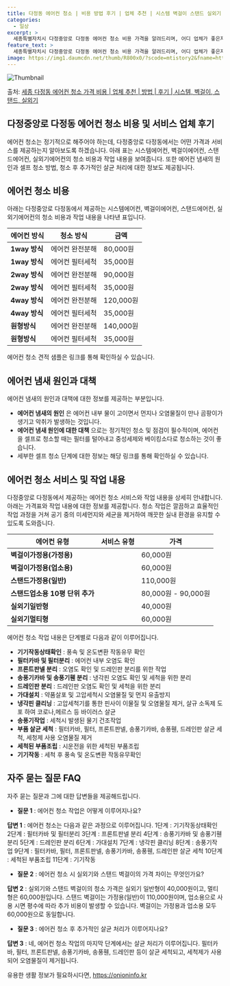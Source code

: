```yaml
---
title: 다정동 에어컨 청소 | 비용 방법 후기 | 업체 추천 | 시스템 벽걸이 스탠드 실외기
categories:
  - 일상
excerpt: >
  세종특별자치시 다정중앙로 다정동 에어컨 청소 비용 가격을 알려드리며, 어디 업체가 좋은지 후기를 통해 알아보겠습니다. 현재 글에서는 시스템, 벽걸이, 스탠드, 실외기 각각에 대해 청소 비용이 나와 있으니 참고하시면 되겠습니다. 에어컨 분해 청소 방법 보기 👈 클릭셀프 에어컨 청소 방법 보기👈 클릭다정중앙로 다정동 에어컨 청소 비용시스템에어컨 방식클리닝방식금액1way 방식에어컨 완전분해80,000원1way 방식에어컨 필터세척35,000원2way 방식에어컨 완전분해90,000원2way 방식에어컨 필터세척35,000원4way 방식에어컨 완전분해120,000원4way 방식에어컨 필터세척35,000원원형방식에어컨 완전분해140,000원원형방식에어컨 필터세척35,000원에어컨 청소 견적 샘플 보기 👈 클릭에어컨 냄..
feature_text: >
  세종특별자치시 다정중앙로 다정동 에어컨 청소 비용 가격을 알려드리며, 어디 업체가 좋은지 후기를 통해 알아보겠습니다. 현재 글에서는 시스템, 벽걸이, 스탠드, 실외기 각각에 대해 청소 비용이 나와 있으니 참고하시면 되겠습니다. 에어컨 분해 청소 방법 보기 👈 클릭셀프 에어컨 청소 방법 보기👈 클릭다정중앙로 다정동 에어컨 청소 비용시스템에어컨 방식클리닝방식금액1way 방식에어컨 완전분해80,000원1way 방식에어컨 필터세척35,000원2way 방식에어컨 완전분해90,000원2way 방식에어컨 필터세척35,000원4way 방식에어컨 완전분해120,000원4way 방식에어컨 필터세척35,000원원형방식에어컨 완전분해140,000원원형방식에어컨 필터세척35,000원에어컨 청소 견적 샘플 보기 👈 클릭에어컨 냄..
image: https://img1.daumcdn.net/thumb/R800x0/?scode=mtistory2&fname=https%3A%2F%2Fblog.kakaocdn.net%2Fdn%2FcqBNZg%2FbtsHxGxW5lk%2FwgoKhFKP0oTp7CZShHosFk%2Fimg.webp
---
```


![Thumbnail](https://img1.daumcdn.net/thumb/R800x0/?scode=mtistory2&fname=https%3A%2F%2Fblog.kakaocdn.net%2Fdn%2FcqBNZg%2FbtsHxGxW5lk%2FwgoKhFKP0oTp7CZShHosFk%2Fimg.webp)

<p>출처: <a href="https://onioninfo.kr/entry/%EC%84%B8%EC%A2%85-%EB%8B%A4%EC%A0%95%EB%8F%99-%EC%97%90%EC%96%B4%EC%BB%A8-%EC%B2%AD%EC%86%8C-%EA%B0%80%EA%B2%A9-%EB%B9%84%EC%9A%A9-%EC%97%85%EC%B2%B4-%EC%B6%94%EC%B2%9C-%EB%B0%A9%EB%B2%95-%ED%9B%84%EA%B8%B0-%EC%8B%9C%EC%8A%A4%ED%85%9C-%EB%B2%BD%EA%B1%B8%EC%9D%B4-%EC%8A%A4%ED%83%A0%EB%93%9C-%EC%8B%A4%EC%99%B8%EA%B8%B0" rel="dofollow">세종 다정동 에어컨 청소 가격 비용 | 업체 추천 | 방법 | 후기 | 시스템, 벽걸이, 스탠드, 실외기</a> </p>

## 다정중앙로 다정동 에어컨 청소 비용 및 서비스 업체 후기



에어컨 청소는 정기적으로 해주어야 하는데, 다정중앙로 다정동에서는 어떤 가격과 서비스를 제공하는지 알아보도록 하겠습니다. 아래 표는
시스템에어컨, 벽걸이에어컨, 스탠드에어컨, 실외기에어컨의 청소 비용과 작업 내용을 보여줍니다. 또한 에어컨 냄새의 원인과 셀프 청소 방법,
청소 후 추가적인 살균 처리에 대한 정보도 제공됩니다.

## 에어컨 청소 비용

아래는 다정중앙로 다정동에서 제공하는 시스템에어컨, 벽걸이에어컨, 스탠드에어컨, 실외기에어컨의 청소 비용과 작업 내용을 나타낸 표입니다.

**에어컨 방식** | **청소 방식** | **금액**  
---|---|---  
**1way 방식** | 에어컨 완전분해 | 80,000원  
**1way 방식** | 에어컨 필터세척 | 35,000원  
**2way 방식** | 에어컨 완전분해 | 90,000원  
**2way 방식** | 에어컨 필터세척 | 35,000원  
**4way 방식** | 에어컨 완전분해 | 120,000원  
**4way 방식** | 에어컨 필터세척 | 35,000원  
**원형방식** | 에어컨 완전분해 | 140,000원  
**원형방식** | 에어컨 필터세척 | 35,000원  
  
에어컨 청소 견적 샘플은 링크를 통해 확인하실 수 있습니다.



## 에어컨 냄새 원인과 대책

에어컨 냄새의 원인과 대책에 대한 정보를 제공하는 부분입니다.

  * **에어컨 냄새의 원인** 은 에어컨 내부 물이 고이면서 먼지나 오염물질이 만나 곰팡이가 생기고 악취가 발생하는 것입니다.
  * **에어컨 냄새 원인에 대한 대책** 으로는 정기적인 청소 및 점검이 필수적이며, 에어컨을 셀프로 청소할 때는 필터를 털어내고 중성세제와 베이킹소다로 청소하는 것이 좋습니다.
  * 세부한 셀프 청소 단계에 대한 정보는 해당 링크를 통해 확인하실 수 있습니다.



## 에어컨 청소 서비스 및 작업 내용

다정중앙로 다정동에서 제공하는 에어컨 청소 서비스와 작업 내용을 상세히 안내합니다. 아래는 가격표와 작업 내용에 대한 정보를 제공합니다.
청소 작업은 깔끔하고 효율적인 작업 과정을 거쳐 공기 중의 미세먼지와 세균을 제거하여 깨끗한 실내 환경을 유지할 수 있도록 도와줍니다.

**에어컨 유형** | **서비스 유형** | **가격**  
---|---|---  
**벽걸이가정용(가정용)** |  | 60,000원  
**벽걸이가정용(업소용)** |  | 60,000원  
**스탠드가정용(일반)** |  | 110,000원  
**스탠드업소용 10평 단위 추가** |  | 80,000원 - 90,000원  
**실외기일반형** |  | 40,000원  
**실외기멀티형** |  | 60,000원  
  
에어컨 청소 작업 내용은 단계별로 다음과 같이 이루어집니다.

  * **기기작동상태확인** : 풍속 및 온도변환 작동유무 확인
  * **필터카바 및 필터분리** : 에어컨 내부 오염도 확인
  * **프론트판넬 분리** : 오염도 확인 및 드레인판 분리를 위한 작업
  * **송풍기카바 및 송풍기휀 분리** : 냉각핀 오염도 확인 및 세척을 위한 분리
  * **드레인판 분리** : 드레인판 오염도 확인 및 세척을 위한 분리
  * **가대설치** : 약품살포 및 고압세척시 오염물질 및 먼지 유출방지
  * **냉각핀 클리닝** : 고압세척기를 통한 핀사이 이물질 및 오염물질 제거, 살규 소독제 도포 하여 코로나,메르스 등 바이러스 살균
  * **송풍기작업** : 세척시 발생된 물기 건조작업
  * **부품 살균 세척** : 필터카바, 필터, 프론트판넬, 송풍기카바, 송풍휀, 드레인판 살균 세척, 세청제 사용 오염물질 제거
  * **세척된 부품조립** : 시운전을 위한 세척된 부품조립
  * **기기작동** : 세척 후 풍속 및 온도변환 작동유무확인



## 자주 묻는 질문 FAQ

자주 묻는 질문과 그에 대한 답변들을 제공해드립니다.

  * **질문 1** : 에어컨 청소 작업은 어떻게 이루어지나요?

**답변 1** : 에어컨 청소는 다음과 같은 과정으로 이루어집니다. 1단계 : 기기작동상태확인 2단계 : 필터카바 및 필터분리 3단계 :
프론트판넬 분리 4단계 : 송풍기카바 및 송풍기휀 분리 5단계 : 드레인판 분리 6단계 : 가대설치 7단계 : 냉각핀 클리닝 8단계 :
송풍기작업 9단계 : 필터카바, 필터, 프론트판넬, 송풍기카바, 송풍휀, 드레인판 살균 세척 10단계 : 세척된 부품조립 11단계 :
기기작동

  * **질문 2** : 에어컨 청소 시 실외기와 스탠드 벽걸이의 가격 차이는 무엇인가요?

**답변 2** : 실외기와 스탠드 벽걸이의 청소 가격은 실외기 일반형이 40,000원이고, 멀티형은 60,000원입니다. 스탠드 벽걸이는
가정용(일반)이 110,000원이며, 업소용으로 사용 시면 평수에 따라 추가 비용이 발생할 수 있습니다. 벽걸이는 가정용과 업소용 모두
60,000원으로 동일합니다.

  * **질문 3** : 에어컨 청소 후 추가적인 살균 처리가 이루어지나요?

**답변 3** : 네, 에어컨 청소 작업의 마지막 단계에서는 살균 처리가 이루어집니다. 필터카바, 필터, 프론트판넬, 송풍기카바, 송풍휀,
드레인판 등이 살균 세척되고, 세척제가 사용되어 오염물질이 제거됩니다.



 

유용한 생활 정보가 필요하시다면, <a href="https://onioninfo.kr" rel="dofollow">https://onioninfo.kr</a>


